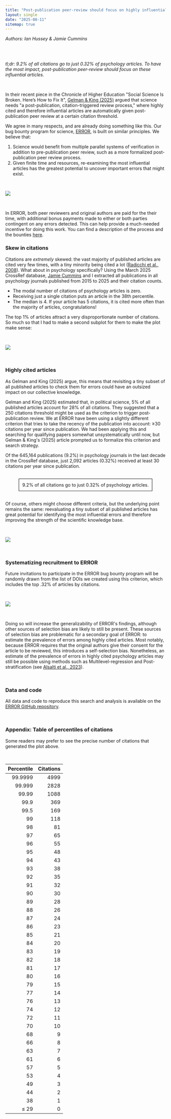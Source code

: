 ```yaml
---
title: "Post-publication peer-review should focus on highly influential articles"
layout: single
date: "2025-08-11"
sitemap: true
---
```


*Authors: Ian Hussey & Jamie Cummins*

<br>

<br>

*tl;dr: 9.2% of all citations go to just 0.32% of psychology articles. To have the most impact, post-publication peer-review should focus on these influential articles.*

<br>

In their recent piece in the Chronicle of Higher Education "Social Science Is Broken. Here’s How to Fix It", [Gelman & King (2025)](https://www.chronicle.com/article/social-science-is-broken-heres-how-to-fix-it) argued that science needs "a post-publication, citation-triggered review process," where highly cited and therefore influential articles are automatically given post-publication peer review at a certain citation threshold. 

We agree in many respects, and are already doing something like this. Our bug bounty program for science, [ERЯOR](https://error.reviews), is built on similar principles. We believe that:

1. Science would benefit from multiple parallel systems of verification in addition to pre-publication peer review, such as a more formalized post-publication peer review process.
2. Given finite time and resources, re-examining the most influential articles has the greatest potential to uncover important errors that might exist. 

<br>

[![](error_logo.png)](https://error.reviews)

<br>

In ERЯOR, both peer reviewers and original authors are paid for the their time, with additional bonus payments made to either or both parties contingent on any errors detected. This can help provide a much-needed incentive for doing this work. You can find a description of the process and the bounties [here](https://error.reviews/participation/).

### Skew in citations

Citations are *extremely* skewed: the vast majority of published articles are cited very few times, with a tiny minority being cited a lot ([Radicchi et al., 2008](https://doi.org/10.1073/pnas.0806977105)). What about in psychology specifically? Using the March 2025 CrossRef database, [Jamie Cummins](https://bsky.app/profile/jamiecummins.bsky.social) and I extracted all publications in all psychology journals published from 2015 to 2025 and their citation counts. 

- The modal number of citations of psychology articles is zero.
- Receiving just a single citation puts an article in the 38th percentile. 
- The median is 4. If your article has 5 citations, it is cited more often than the majority of articles, congratulations!  

The top 1% of articles attract a very disproportionate number of citations. So much so that I had to make a second subplot for them to make the plot make sense: 

<br>

![](citations_percentiles.png)

<br>

### Highly cited articles

As Gelman and King (2025) argue, this means that revisiting a tiny subset of all published articles to check them for errors could have an outsized impact on our collective knowledge.

Gelman and King (2025) estimated that, in political science, 5% of all published articles account for 28% of all citations. They suggested that a 250 citations threshold might be used as the criterion to trigger post-publication review. We at ERЯOR have been using a slightly different criterion that tries to take the recency of the publication into account: ≥30 citations per year since publication. We had been applying this and searching for qualifying papers somewhat unsystematically until now, but Gelman & King's (2025) article prompted us to formalize this criterion and search strategy. 

Of the 645,164 publications (9.2%) in psychology journals in the last decade in the CrossRef database, just 2,092 articles (0.32%) received at least 30 citations per year since publication. 

<br>

<div style="border: 1px solid black; padding: 10px; text-align: center; width: fit-content; margin: auto;">
  9.2% of all citations go to just 0.32% of psychology articles.
</div>

<br>

Of course, others might choose different criteria, but the underlying point remains the same: reevaluating a tiny subset of all published articles has great potential for identifying the most influential errors and therefore improving the strength of the scientific knowledge base. 

<br>

![](citations_curve.png)

<br>

### Systematizing recruitment to ERЯOR

Future invitations to participate in the ERЯOR bug bounty program will be randomly drawn from the list of DOIs we created using this criterion, which includes the top .32% of articles by citations. 

<br>

![](bernie.png)

<br>

Doing so will increase the generalizability of ERROR's findings, although other sources of selection bias are likely to still be present. These sources of selection bias are problematic for a secondary goal of ERROR: to estimate the prevalence of errors among highly cited articles. Most notably, because ERЯOR requires that the original authors give their consent for the article to be reviewed, this introduces a self-selection bias. Nonetheless, an estimate of the prevalence of errors in highly cited psychology articles may still be possible using methods such as Multilevel-regression and Post-stratification (see [Alsalti et al., 2023](https://osf.io/preprints/psyarxiv/fcm3n_v1)). 

<br>

### Data and code

All data and code to reproduce this search and analysis is available on the [ERЯOR GitHub repository](https://github.com/ianhussey/error-reviews).

<br>

### Appendix: Table of percentiles of citations

Some readers may prefer to see the precise number of citations that generated the plot above.

<br>


| Percentile | Citations |
| ---------: | --------: |
|    99.9999 |      4999 |
|     99.999 |      2828 |
|      99.99 |      1088 |
|       99.9 |       369 |
|       99.5 |       169 |
|         99 |       118 |
|         98 |        81 |
|         97 |        65 |
|         96 |        55 |
|         95 |        48 |
|         94 |        43 |
|         93 |        38 |
|         92 |        35 |
|         91 |        32 |
|         90 |        30 |
|         89 |        28 |
|         88 |        26 |
|         87 |        24 |
|         86 |        23 |
|         85 |        21 |
|         84 |        20 |
|         83 |        19 |
|         82 |        18 |
|         81 |        17 |
|         80 |        16 |
|         79 |        15 |
|         77 |        14 |
|         76 |        13 |
|         74 |        12 |
|         72 |        11 |
|         70 |        10 |
|         68 |         9 |
|         66 |         8 |
|         63 |         7 |
|         61 |         6 |
|         57 |         5 |
|         53 |         4 |
|         49 |         3 |
|         44 |         2 |
|         38 |         1 |
|       ≤ 29 |         0 |

<br>
